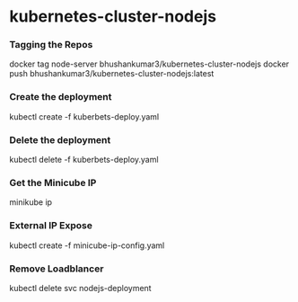 # kubernetes-cluster-nodejs

### Tagging the Repos
docker tag node-server bhushankumar3/kubernetes-cluster-nodejs
docker push bhushankumar3/kubernetes-cluster-nodejs:latest

### Create the deployment
kubectl create -f kuberbets-deploy.yaml

### Delete the deployment
kubectl delete -f kuberbets-deploy.yaml

### Get the Minicube IP
minikube ip

### External IP Expose 
kubectl create -f minicube-ip-config.yaml

### Remove Loadblancer
kubectl delete svc nodejs-deployment
